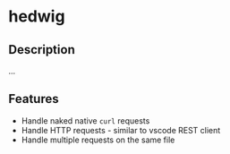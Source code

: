 # hedwig

## Description

...

## Features

- Handle naked native `curl` requests
- Handle HTTP requests - similar to vscode REST client
- Handle multiple requests on the same file

